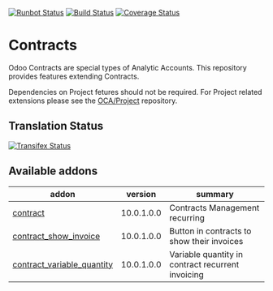 [![Runbot Status](https://runbot.odoo-community.org/runbot/badge/flat/110/10.0.svg)](https://runbot.odoo-community.org/runbot/repo/github-com-oca-contract-110)
[![Build Status](https://travis-ci.org/OCA/contract.svg?branch=10.0)](https://travis-ci.org/OCA/contract)
[![Coverage Status](https://coveralls.io/repos/OCA/contract/badge.svg?branch=10.0)](https://coveralls.io/r/OCA/contract?branch=10.0)

# Contracts

Odoo Contracts are special types of Analytic Accounts.
This repository provides features extending Contracts.

Dependencies on Project fetures should not be required.
For Project related extensions please see the
[OCA/Project](https://github.com/OCA/project) repository.


## Translation Status
[![Transifex Status](https://www.transifex.com/projects/p/OCA-contract-10-0/chart/image_png)](https://www.transifex.com/projects/p/OCA-contract-10-0)

[//]: # (addons)
Available addons
----------------
addon | version | summary
--- | --- | ---
[contract](contract/) | 10.0.1.0.0 | Contracts Management recurring
[contract_show_invoice](contract_show_invoice/) | 10.0.1.0.0 | Button in contracts to show their invoices
[contract_variable_quantity](contract_variable_quantity/) | 10.0.1.0.0 | Variable quantity in contract recurrent invoicing

[//]: # (end addons)

